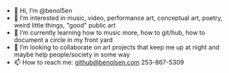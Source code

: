 - 👋 Hi, I’m @benol5en
- 👀 I’m interested in music, video, performance art, conceptual art, poetry, weird little things, "good" public art
- 🌱 I’m currently learning how to music more, how to git/hub, how to document a circle in my front yard
- 💞️ I’m looking to collaborate on art projects that keep me up at night and maybe help people/society in some way
- 📫 How to reach me: github@benolsen.com 253-867-5309

<!---
benol5en/benol5en is a ✨ special ✨ repository because its `README.md` (this file) appears on your GitHub profile.
You can click the Preview link to take a look at your changes.
--->
